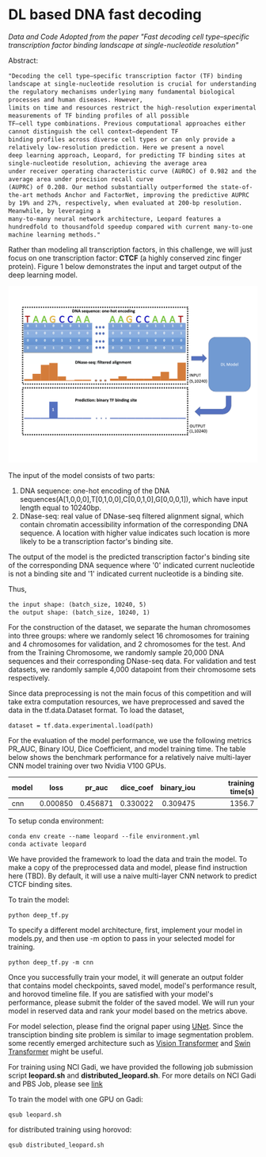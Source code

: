 # DL based DNA fast decoding

_Data and Code Adopted from the paper "Fast decoding cell type–specific transcription factor
binding landscape at single-nucleotide resolution"_

Abstract:

    "Decoding the cell type–specific transcription factor (TF) binding landscape at single-nucleotide resolution is crucial for understanding the regulatory mechanisms underlying many fundamental biological processes and human diseases. However,
    limits on time and resources restrict the high-resolution experimental measurements of TF binding profiles of all possible
    TF–cell type combinations. Previous computational approaches either cannot distinguish the cell context–dependent TF
    binding profiles across diverse cell types or can only provide a relatively low-resolution prediction. Here we present a novel
    deep learning approach, Leopard, for predicting TF binding sites at single-nucleotide resolution, achieving the average area
    under receiver operating characteristic curve (AUROC) of 0.982 and the average area under precision recall curve
    (AUPRC) of 0.208. Our method substantially outperformed the state-of-the-art methods Anchor and FactorNet, improving the predictive AUPRC by 19% and 27%, respectively, when evaluated at 200-bp resolution. Meanwhile, by leveraging a
    many-to-many neural network architecture, Leopard features a hundredfold to thousandfold speedup compared with current many-to-one machine learning methods."

Rather than modeling all transcription factors, in this challenge, we will just focus on one transcription factor: **CTCF** (a highly conserved zinc finger protein). Figure 1 below demonstrates the input and target output of the deep learning model.

![Figure1](/DL_tutorial/figure/fig1.png "Title")

The input of the model consists of two parts: 
1. DNA sequence: one-hot encoding of the DNA sequences(A[1,0,0,0],T[0,1,0,0],C[0,0,1,0],G[0,0,0,1]), which have input length equal 
to 10240bp.
2. DNase-seq: real value of DNase-seq filtered alignment signal, which contain chromatin accessibility information of the corresponding DNA sequence. A location with higher
value indicates such location is more likely to be a transcription factor's binding site.

The output of the model is the predicted transcription factor's binding site of the corresponding DNA sequence where 
'0' indicated current nucleotide is not a binding site and '1' indicated current nucleotide is a binding site.

Thus,

    the input shape: (batch_size, 10240, 5)
    the output shape: (batch_size, 10240, 1) 

For the construction of the dataset, we separate the human chromosomes into three groups: where we randomly select 16 chromosomes for training and 4
chromosomes for validation, and 2 chromosomes for the test. And from the Training Chromosome, we randomly sample 20,000 DNA sequences and their corresponding
DNase-seq data. For validation and test datasets, we randomly sample 4,000 datapoint from their chromosome sets respectively.

Since data preprocessing is not the main focus of this competition and will take extra computation resources, we have preprocessed and saved the data in the tf.data.Dataset format. To load the dataset, 

    dataset = tf.data.experimental.load(path)

For the evaluation of the model performance, we use the following metrics PR_AUC, Binary IOU, Dice Coefficient, and model training time. The table below shows the benchmark performance for a relatively naive multi-layer CNN model training over two Nvidia V100 GPUs.
 

model          | loss          | pr_auc        | dice_coef    | binary_iou | training time(s) 
| -------------| ------------- |:-------------:| ------------:|-----------:| -------------:
|   cnn       |    0.000850   | 0.456871      | 0.330022     |0.309475    |  1356.7

To setup conda environment:

    conda env create --name leopard --file environment.yml
    conda activate leopard


We have provided the framework to load the data and train the model.  To make a copy of the preprocessed data and model, please find instruction here (TBD). By default, it will use a naive multi-layer CNN network to predict CTCF binding sites. 

To train the model:

    python deep_tf.py 

To specify a different model architecture, first, implement your model in models.py, and then use -m option to pass in your selected model for training.
    
    python deep_tf.py -m cnn

Once you successfully train your model, it will generate an output folder that contains model checkpoints, saved model, model's performance result, and horovod timeline file. If you are satisfied with your model's performance, please submit the folder of the saved model. We will run your model in reserved data and rank your model based on the metrics above.

For model selection, please find the orignal paper using [UNet](https://www.ncbi.nlm.nih.gov/pmc/articles/PMC8015851/). Since the transciption binding site problem is similar to image segmentation problem. some recently emerged architecture such as [Vision Transformer](https://arxiv.org/abs/2010.11929) and [Swin Transformer](https://arxiv.org/abs/2103.14030) might be useful.


For training using NCI Gadi, we have provided the following job submission script **leopard.sh** and **distributed_leopard.sh**. For more details on NCI Gadi and PBS Job, please see [link](https://opus.nci.org.au/display/Help/Gadi+User+Guide)

To train the model with one GPU on Gadi:

    qsub leopard.sh

for distributed training using horovod:

    qsub distributed_leopard.sh



